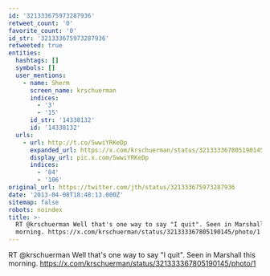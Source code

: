 ```yaml
---
id: '321333675973287936'
retweet_count: '0'
favorite_count: '0'
id_str: '321333675973287936'
retweeted: true
entities:
  hashtags: []
  symbols: []
  user_mentions:
    - name: Sherm
      screen_name: krschuerman
      indices:
        - '3'
        - '15'
      id_str: '14338132'
      id: '14338132'
  urls:
    - url: http://t.co/SwwiYRKeDp
      expanded_url: https://x.com/krschuerman/status/321333367805190145/photo/1
      display_url: pic.x.com/SwwiYRKeDp
      indices:
        - '84'
        - '106'
original_url: https://twitter.com/jth/status/321333675973287936
date: '2013-04-08T18:48:13.000Z'
sitemap: false
robots: noindex
title: >-
  RT @krschuerman Well that's one way to say "I quit". Seen in Marshall this
  morning. https://x.com/krschuerman/status/321333367805190145/photo/1
---
```


RT @krschuerman Well that's one way to say "I quit". Seen in Marshall this morning. https://x.com/krschuerman/status/321333367805190145/photo/1